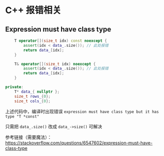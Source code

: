 # C++ 报错相关

## Expression must have class type

``` c++
	T operator[](size_t idx) const noexcept {
		assert(idx < data_.size()); // 此处报错
		return data_[idx];
	}

	T& operator[](size_t idx) noexcept {
		assert(idx < data_.size()); // 此处报错
		return data_[idx];
	}

private:
	T* data_{ nullptr };
	size_t rows_{0};
	size_t cols_{0};
```

上述代码中，编译时出现错误 `expression must have class type but it has type "T *const"`

只需把 `data_.size()` 改成 `data_->size()` 可解决

参考链接（需要魔法）：https://stackoverflow.com/questions/6547602/expression-must-have-class-type


